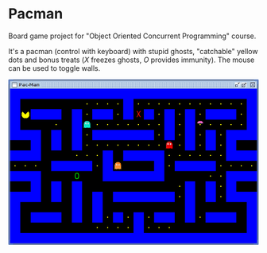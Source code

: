 Pacman
======

Board game project for "Object Oriented Concurrent Programming" course.

It's a pacman (control with keyboard) with stupid ghosts, "catchable" yellow dots and bonus treats (*X* freezes ghosts, *O* provides immunity).
The mouse can be used to toggle walls.

![Screenshot](/pacman.png "Screenshot")
